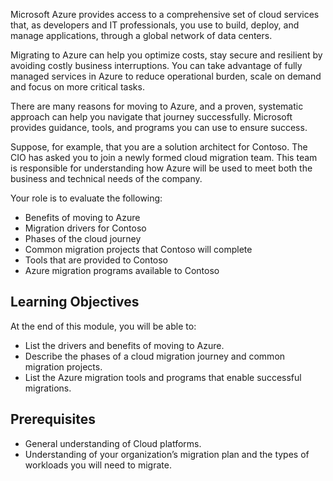 Microsoft Azure provides access to a comprehensive set of cloud services that, as developers and IT professionals, you use to build, deploy, and manage applications, through a global network of data centers. 

Migrating to Azure can help you optimize costs, stay secure and resilient by avoiding costly business interruptions. You can take advantage of fully managed services in Azure to reduce operational burden, scale on demand and focus on more critical tasks.

There are many reasons for moving to Azure, and a proven, systematic approach can help you navigate that journey successfully. Microsoft provides guidance, tools, and programs you can use to ensure success.

Suppose, for example, that you are a solution architect for Contoso. The CIO has asked you to join a newly formed cloud migration team. This team is responsible for understanding how Azure will be used to meet both the business and technical needs of the company.

Your role is to evaluate the following:

- Benefits of moving to Azure
- Migration drivers for Contoso
- Phases of the cloud journey
- Common migration projects that Contoso will complete
- Tools that are provided to Contoso
- Azure migration programs available to Contoso

## Learning Objectives

At the end of this module, you will be able to:

- List the drivers and benefits of moving to Azure.
- Describe the phases of a cloud migration journey and common migration projects.
- List the Azure migration tools and programs that enable successful migrations.

## Prerequisites

- General understanding of Cloud platforms.
- Understanding of your organization’s migration plan and the types of workloads you will need to migrate.
